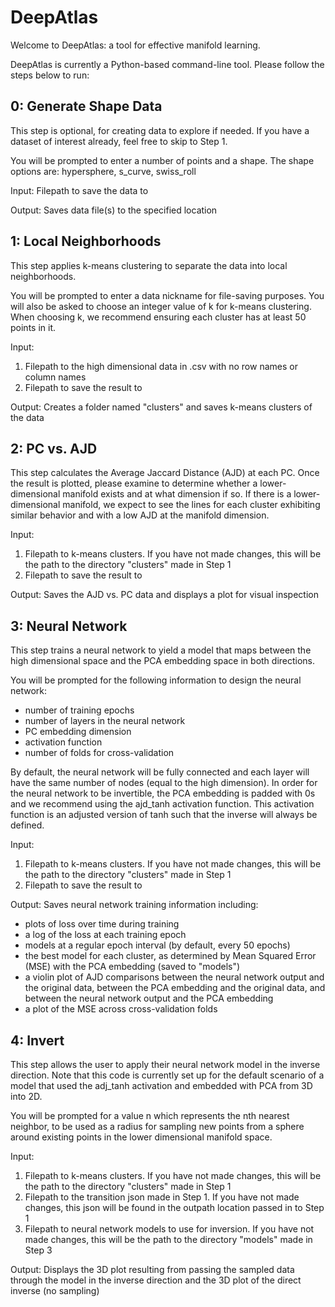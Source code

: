 # DeepAtlas

Welcome to DeepAtlas: a tool for effective manifold learning.

DeepAtlas is currently a Python-based command-line tool. Please follow the steps below to run:

## 0: Generate Shape Data

This step is optional, for creating data to explore if needed. If you have a dataset of interest already, feel free to skip to Step 1.

You will be prompted to enter a number of points and a shape. The shape options are: hypersphere, s_curve, swiss_roll

Input: Filepath to save the data to

Output: Saves data file(s) to the specified location

## 1: Local Neighborhoods

This step applies k-means clustering to separate the data into local neighborhoods.

You will be prompted to enter a data nickname for file-saving purposes. You will also be asked to choose an integer value of k for k-means clustering. When choosing k, we recommend ensuring each cluster has at least 50 points in it.

Input:
1. Filepath to the high dimensional data in .csv with no row names or column names
2. Filepath to save the result to

Output: Creates a folder named "clusters" and saves k-means clusters of the data

## 2: PC vs. AJD

This step calculates the Average Jaccard Distance (AJD) at each PC. Once the result is plotted, please examine to determine whether a lower-dimensional manifold exists and at what dimension if so. If there is a lower-dimensional manifold, we expect to see the lines for each cluster exhibiting similar behavior and with a low AJD at the manifold dimension.

Input:
1. Filepath to k-means clusters. If you have not made changes, this will be the path to the directory "clusters" made in Step 1
2. Filepath to save the result to

Output: Saves the AJD vs. PC data and displays a plot for visual inspection

## 3: Neural Network

This step trains a neural network to yield a model that maps between the high dimensional space and the PCA embedding space in both directions.

You will be prompted for the following information to design the neural network:
- number of training epochs
- number of layers in the neural network
- PC embedding dimension
- activation function
- number of folds for cross-validation

By default, the neural network will be fully connected and each layer will have the same number of nodes (equal to the high dimension). In order for the neural network to be invertible, the PCA embedding is padded with 0s and we recommend using the ajd_tanh activation function. This activation function is an adjusted version of tanh such that the inverse will always be defined.

Input:
1. Filepath to k-means clusters. If you have not made changes, this will be the path to the directory "clusters" made in Step 1
2. Filepath to save the result to

Output: Saves neural network training information including:
- plots of loss over time during training
- a log of the loss at each training epoch
- models at a regular epoch interval (by default, every 50 epochs)
- the best model for each cluster, as determined by Mean Squared Error (MSE) with the PCA embedding (saved to "models")
- a violin plot of AJD comparisons between the neural network output and the original data, between the PCA embedding and the original data, and between the neural network output and the PCA embedding
- a plot of the MSE across cross-validation folds

## 4: Invert

This step allows the user to apply their neural network model in the inverse direction. Note that this code is currently set up for the default scenario of a model that used the adj_tanh activation and embedded with PCA from 3D into 2D.

You will be prompted for a value n which represents the nth nearest neighbor, to be used as a radius for sampling new points from a sphere around existing points in the lower dimensional manifold space.

Input:
1. Filepath to k-means clusters. If you have not made changes, this will be the path to the directory "clusters" made in Step 1
2. Filepath to the transition json made in Step 1. If you have not made changes, this json will be found in the outpath location passed in to Step 1
3. Filepath to neural network models to use for inversion. If you have not made changes, this will be the path to the directory "models" made in Step 3

Output: Displays the 3D plot resulting from passing the sampled data through the model in the inverse direction and the 3D plot of the direct inverse (no sampling)